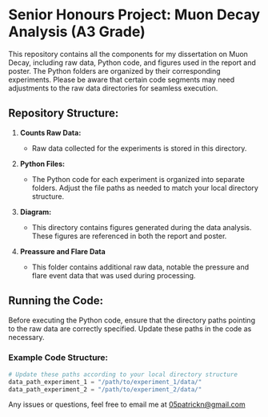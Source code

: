 # Senior Honours Project: Muon Decay Analysis (A3 Grade)

This repository contains all the components for my dissertation on Muon Decay, including raw data, Python code, and figures used in the report and poster. The Python folders are organized by their corresponding experiments. Please be aware that certain code segments may need adjustments to the raw data directories for seamless execution.

## Repository Structure:

1. **Counts Raw Data:**
   - Raw data collected for the experiments is stored in this directory.

2. **Python Files:**
   - The Python code for each experiment is organized into separate folders. Adjust the file paths as needed to match your local directory structure.

3. **Diagram:**
   - This directory contains figures generated during the data analysis. These figures are referenced in both the report and poster.

5. **Preassure and Flare Data**
   - This folder contains additional raw data, notable the pressure and flare event data that was used during processing.
## Running the Code:

Before executing the Python code, ensure that the directory paths pointing to the raw data are correctly specified. Update these paths in the code as necessary.

### Example Code Structure:

```python
# Update these paths according to your local directory structure
data_path_experiment_1 = "/path/to/experiment_1/data/"
data_path_experiment_2 = "/path/to/experiment_2/data/"
```
Any issues or questions, feel free to email me at 05patrickn@gmail.com

